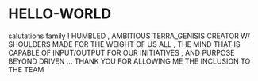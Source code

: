 # HELLO-WORLD
salutations family ! HUMBLED , AMBITIOUS TERRA_GENISIS CREATOR W/ SHOULDERS MADE FOR THE WEIGHT OF US ALL , THE MIND THAT IS CAPABLE OF INPUT/OUTPUT FOR OUR INITIATIVES , AND PURPOSE BEYOND DRIVEN ... THANK YOU FOR ALLOWING ME THE INCLUSION TO THE TEAM
